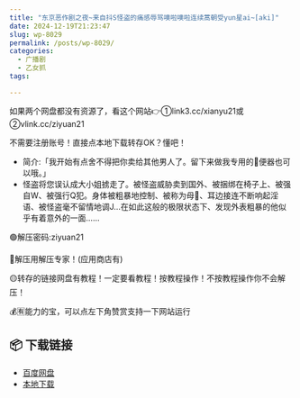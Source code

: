 ```yaml
---
title: "东京恶作剧之夜~来自抖S怪盗的痛感辱骂噢啦噢啦连续蒿朝受yun星ai~[aki]"
date: 2024-12-19T21:23:47
slug: wp-8029
permalink: /posts/wp-8029/
categories:
  - 广播剧
  - 乙女抓
tags:

---
```


如果两个网盘都没有资源了，看这个网站👉①link3.cc/xianyu21或②vlink.cc/ziyuan21

不需要注册账号！直接点本地下载转存OK？懂吧！

*   简介:「我开始有点舍不得把你卖给其他男人了。留下来做我专用的🥩便器也可以哦。」
*   怪盗将您误认成大小姐掳走了。被怪盗威胁卖到国外、被捆绑在椅子上、被强自W、被强行Q犯。身体被粗暴地控制、被称为母🐶、耳边接连不断响起淫语、被怪盗毫不留情地调J…在如此这般的极限状态下、发现外表粗暴的他似乎有着意外的一面……

🟢解压密码:ziyuan21

🔵解压用解压专家！(应用商店有)

🟡转存的链接网盘有教程！一定要看教程！按教程操作！不按教程操作你不会解压！

💰🈶能力的宝，可以点左下角赞赏支持一下网站运行

## 📦 下载链接
- [百度网盘](https://blziyuan21.com/pay-download/8029?key=1a2092319c&down_id=0)
- [本地下载](https://blziyuan21.com/pay-download/8029?key=1a2092319c&down_id=1)

